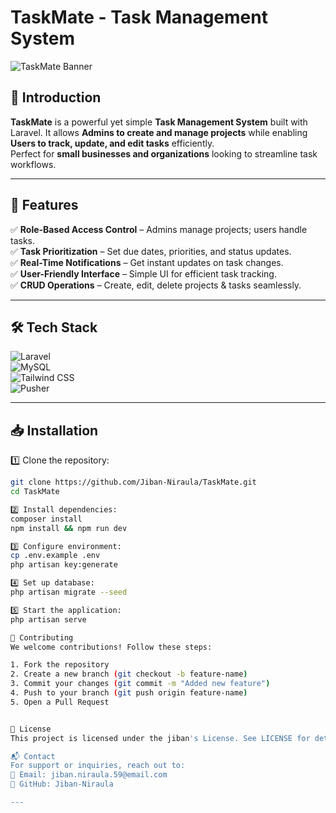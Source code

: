 # TaskMate - Task Management System  
![TaskMate Banner](https://your-image-url.com/banner.png)  

## 📌 Introduction  
**TaskMate** is a powerful yet simple **Task Management System** built with Laravel. It allows **Admins to create and manage projects** while enabling **Users to track, update, and edit tasks** efficiently.  
Perfect for **small businesses and organizations** looking to streamline task workflows.  

---

## 🚀 Features  
✅ **Role-Based Access Control** – Admins manage projects; users handle tasks.  
✅ **Task Prioritization** – Set due dates, priorities, and status updates.  
✅ **Real-Time Notifications** – Get instant updates on task changes.  
✅ **User-Friendly Interface** – Simple UI for efficient task tracking.  
✅ **CRUD Operations** – Create, edit, delete projects & tasks seamlessly.  

---

## 🛠 Tech Stack  
![Laravel](https://img.shields.io/badge/Laravel-10-red)  
![MySQL](https://img.shields.io/badge/MySQL-DB-blue)  
![Tailwind CSS](https://img.shields.io/badge/TailwindCSS-UI-green)  
![Pusher](https://img.shields.io/badge/Pusher-Real--Time-orange)  

---

## 📥 Installation  

1️⃣ Clone the repository:  
```sh
git clone https://github.com/Jiban-Niraula/TaskMate.git
cd TaskMate

2️⃣ Install dependencies:
composer install
npm install && npm run dev

3️⃣ Configure environment:
cp .env.example .env
php artisan key:generate

4️⃣ Set up database:
php artisan migrate --seed

5️⃣ Start the application:
php artisan serve

🤝 Contributing
We welcome contributions! Follow these steps:

1. Fork the repository
2. Create a new branch (git checkout -b feature-name)
3. Commit your changes (git commit -m "Added new feature")
4. Push to your branch (git push origin feature-name)
5. Open a Pull Request


📜 License
This project is licensed under the jiban's License. See LICENSE for details.

📬 Contact
For support or inquiries, reach out to:
📧 Email: jiban.niraula.59@email.com
🔗 GitHub: Jiban-Niraula

---
